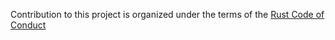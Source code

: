 Contribution to this project is organized under the terms of the [Rust Code of Conduct](https://www.rust-lang.org/policies/code-of-conduct)
